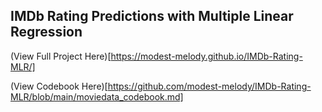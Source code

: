 ## IMDb Rating Predictions with Multiple Linear Regression

(View Full Project Here)[https://modest-melody.github.io/IMDb-Rating-MLR/]

(View Codebook Here)[https://github.com/modest-melody/IMDb-Rating-MLR/blob/main/moviedata_codebook.md]
